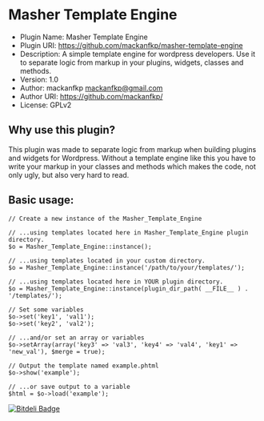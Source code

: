 Masher Template Engine
================================

* Plugin Name: Masher Template Engine
* Plugin URI: https://github.com/mackanfkp/masher-template-engine
* Description: A simple template engine for wordpress developers. Use it to separate logic from markup in your plugins, widgets, classes and methods.
* Version: 1.0
* Author: mackanfkp <mackanfkp@gmail.com>
* Author URI: https://github.com/mackanfkp/
* License: GPLv2

Why use this plugin?
--------------------------------
This plugin was made to separate logic from markup when building plugins and widgets for Wordpress. Without a template engine like this you have to write your markup in your classes and methods which makes the code, not only ugly, but also very hard to read.


Basic usage:
--------------------------------

	// Create a new instance of the Masher_Template_Engine

	// ...using templates located here in Masher_Template_Engine plugin directory.
	$o = Masher_Template_Engine::instance();

	// ...using templates located in your custom directory.
	$o = Masher_Template_Engine::instance('/path/to/your/templates/');

	// ...using templates located here in YOUR plugin directory.
	$o = Masher_Template_Engine::instance(plugin_dir_path( __FILE__ ) . '/templates/');

	// Set some variables
	$o->set('key1', 'val1');
	$o->set('key2', 'val2');

	// ...and/or set an array or variables
	$o->setArray(array('key3' => 'val3', 'key4' => 'val4', 'key1' => 'new_val'), $merge = true);

	// Output the template named example.phtml
	$o->show('example');

	// ...or save output to a variable
	$html = $o->load('example');


[![Bitdeli Badge](https://d2weczhvl823v0.cloudfront.net/mackanfkp/masher-template-engine/trend.png)](https://bitdeli.com/free "Bitdeli Badge")


